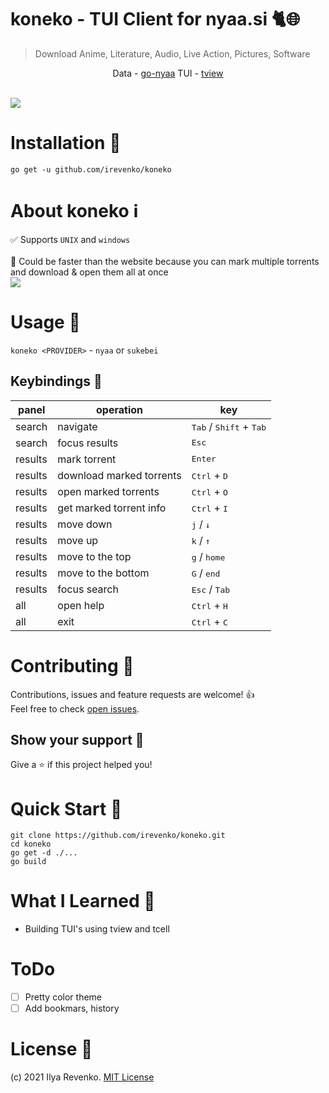 # koneko - TUI Client for nyaa.si 🐈🌐
 > Download Anime, Literature, Audio, Live Action, Pictures, Software

<p align="center"> Data -  <a href="https://github.com/irevenko/go-nyaa">go-nyaa</a> 
TUI - <a href="https://github.com/rivo/tview">tview</a>  </p> <br>
<img src="_assets/preview.gif">

# Installation 🔨
```go get -u github.com/irevenko/koneko``` <br>

# About koneko ℹ️
✅ Supports ```UNIX``` and ```windows``` <br> <br>
🚀 Could be faster than the  website because you can mark multiple torrents and download & open them all at once <br>
<img src="./_assets/marked.png">

# Usage 🔬
```koneko <PROVIDER>``` - ```nyaa``` or ```sukebei``` <br> 

## Keybindings 🎹
| panel            | operation                | key                                                |
|------------------|--------------------------|----------------------------------------------------|
| search           | navigate                 | <kbd>Tab</kbd> / <kbd>Shift</kbd> + <kbd>Tab</kbd> |
| search           | focus results            | <kbd>Esc</kbd>                                     |
| results          | mark torrent             | <kbd>Enter</kbd>                                   |
| results          | download marked torrents | <kbd>Ctrl</kbd> + <kbd>D</kbd>                     |
| results          | open marked torrents     | <kbd>Ctrl</kbd> + <kbd>O</kbd>                     |
| results          | get marked torrent info  | <kbd>Ctrl</kbd> + <kbd>I</kbd>                     |
| results          | move down                | <kbd>j</kbd> / <kbd>↓</kbd>                        |
| results          | move up                  | <kbd>k</kbd> / <kbd>↑</kbd>                        |
| results          | move to the top          | <kbd>g</kbd> / <kbd>home</kbd>                     |
| results          | move to the bottom       | <kbd>G</kbd> / <kbd>end</kbd>                      |
| results          | focus search             | <kbd>Esc</kbd> / <kbd>Tab</kbd>                    |
| all              | open help                | <kbd>Ctrl</kbd> + <kbd>H</kbd>                     |
| all              | exit                     | <kbd>Ctrl</kbd> + <kbd>C</kbd>                     |

# Contributing 🤝
Contributions, issues and feature requests are welcome! 👍 <br>
Feel free to check [open issues](https://github.com/irevenko/koneko/issues).

## Show your support 🌟
Give a ⭐️ if this project helped you!

# Quick Start 🚀
```git clone https://github.com/irevenko/koneko.git``` <br>
```cd koneko``` <br>
```go get -d ./...``` <br>
```go build``` <br>

# What I Learned 🧠
- Building TUI's using tview and tcell

# ToDo
- [ ] Pretty color theme
- [ ] Add bookmars, history

# License 📑 
(c) 2021 Ilya Revenko. [MIT License](https://tldrlegal.com/license/mit-license)
